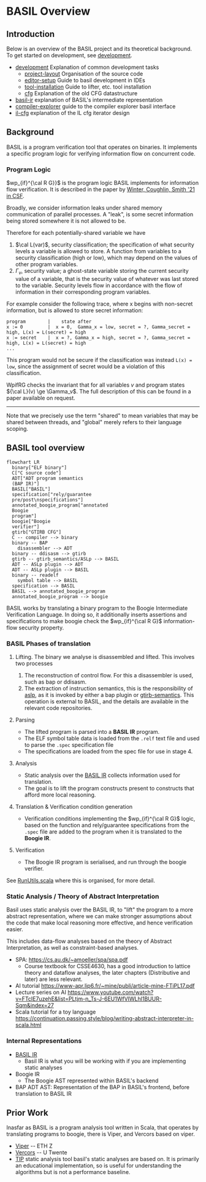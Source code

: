 # BASIL Overview


## Introduction

Below is an overview of the BASIL project and its theoretical background. 
To get started on development, see [development](development).

- [development](development/readme.md) Explanation of common development tasks
    - [project-layout](development/project-layout.md) Organisation of the source code
    - [editor-setup](development/editor-setup.md) Guide to basil development in IDEs 
    - [tool-installation](development/tool-installation.md) Guide to lifter, etc. tool installation
    - [cfg](development/cfg.md) Explanation of the old CFG datastructure 
- [basil-ir](basil-ir.md) explanation of BASIL's intermediate representation
- [compiler-explorer](compiler-explorer.md) guide to the compiler explorer basil interface
- [il-cfg](il-cfg.md) explanation of the IL cfg iterator design

## Background

BASIL is a program verification tool that operates on binaries. It implements a specific program logic
for verifying information flow on concurrent code.

### Program Logic 

$wp_{if}^{\cal R G}}$ is the program logic BASIL implements for information flow verification. It is described in 
the paper by [Winter, Coughlin, Smith '21 in CSF](https://github.com/UQ-PAC/wpif_CSF21/blob/main/WinterCoughlinSmith_CSF2021.pdf).

Broadly, we consider information leaks under shared memory communication of parallel processes.
A "leak", is some secret information being stored somewhere it is not allowed to be.

Therefore for each potentially-shared variable we have 

1. $\cal L(var)$, security classification; the specification of what security levels a variable is allowed to store. A function from variables to a security classification (high or low), which may depend on the values of other program variables.
2. $\Gamma_v$, security value; a ghost-state variable storing the current security value of a variable, 
    that is the security value of whatever was last stored to the variable. Security levels
  flow in accordance with the flow of information in their corresponding program variables.

For example consider the following trace, where x begins with non-secret information, but is allowed 
to store secret information:

```
program        |    state after
x := 0         |  x = 0,  Gamma_x = low, secret = ?, Gamma_secret = high, L(x) = L(secret) = high
x := secret    |  x = ?, Gamma_x = high, secret = ?, Gamma_secret = high, L(x) = L(secret) = high
...
```

This program would not be secure if the classification was instead `L(x) = low`, since the assignment of 
secret would be a violation of this classification.

WpifRG checks the invariant that for all variables $v$ and program states ${\cal L}(v) \ge \Gamma_v$. 
The full description of this can be found in a paper available on request.

---

Note that we precisely use the term "shared" to mean variables that may be shared between threads, 
and "global" merely refers to their language scoping.

## BASIL tool overview

```mermaid 
flowchart LR
  binary["ELF binary"]
  C["C source code"]
  ADT["ADT program semantics
  (BAP IR)"]
  BASIL["BASIL"]
  specification["rely/guarantee
  pre/post\nspecifications"]
  annotated_boogie_program["annotated
  Boogie
  program"]
  boogie["Boogie
  verifier"]
  gtirb["GTIRB CFG"]
  C -- compiler --> binary
  binary -- BAP
    disassembler --> ADT
  binary -- ddisasm --> gtirb
  gtirb -- gtirb_semantics/ASLp --> BASIL
  ADT -- ASLp plugin --> ADT
  ADT -- ASLp plugin --> BASIL
  binary -- readelf
    symbol table --> BASIL
  specification --> BASIL
  BASIL --> annotated_boogie_program
  annotated_boogie_program --> boogie
```

BASIL works by translating a binary program to the Boogie Intermediate Verification Language. In doing so,
it additionally inserts assertions and specifications to make boogie check the $wp_{if}^{\cal R G}$ information-flow
security property.

### BASIL Phases of translation

1. Lifting. 
    The binary we analyse is disassembled and lifted. This involves two processes
    1. The reconstruction of control flow. For this a disassembler is used, such as bap or ddisasm.
    2. The extraction of instruction semantics, this is the responsibility of [aslp](https://github.com/UQ-PAC/aslp), 
    as it is invoked by either a bap plugin or [gtirb-semantics](https://github.com/UQ-PAC/gtirb-semantics). 
    This operation is external to BASIL, and the details are available in the relevant code repositories. 

2. Parsing
    - The lifted program is parsed into a **BASIL IR** program.
    - The ELF symbol table data is loaded from the `.relf` text file and used to parse the `.spec` specification file
    - The specifications are loaded from the spec file for use in stage 4.
3. Analysis
    - Static analysis over the [BASIL IR](basil-ir.md) collects information used for translation.
    - The goal is to lift the program constructs present to constructs that afford more local reasoning.
4. Translation & Verification condition generation 
    - Verification conditions implementing the $wp_{if}^{\cal R G}$ logic, based on the function and rely/guarantee specifications 
    from the `.spec` file are added to the program when it is translated to the **Boogie IR**.
5. Verification
    - The Boogie IR program is serialised, and run through the boogie verifier.

See [RunUtils.scala](../src/main/scala/util/RunUtils.scala) where this is organised, for more detail.


###  Static Analysis / Theory of Abstract Interpretation

Basil uses static analysis over the BASIL IR, to "lift" the program to a more abstract representation, 
where we can make stronger assumptions about the code that make local reasoning more effective,
and hence verification easier.

This includes data-flow analyses based on the theory of Abstract Interpretation, as well 
as constraint-based analyses. 

- SPA:  https://cs.au.dk/~amoeller/spa/spa.pdf
  - Course textbook for CSSE4630, has a good introduction to lattice theory and dataflow analyses, the later 
    chapters (Distributive and later) are less relevant. 
- AI tutorial https://www-apr.lip6.fr/~mine/publi/article-mine-FTiPL17.pdf 
- Lecture series on AI https://www.youtube.com/watch?v=FTcIE7uzehE&list=PLtjm-n_Ts-J-6EU1WfVIWLhl1BUUR-Sqm&index=27
- Scala tutorial for a toy language https://continuation.passing.style/blog/writing-abstract-interpreter-in-scala.html

### Internal Representations

- [BASIL IR](basil-ir.md)
  - Basil IR is what you will be working with if you are implementing static analyses
- Boogie IR
  - The Boogie AST represented within BASIL's backend
- BAP ADT AST: Representation of the BAP in BASIL's frontend, before translation to BASIL IR

## Prior Work

Inasfar as BASIL is a program analysis tool written in Scala, that operates by translating programs to boogie, there is Viper, and Vercors based on viper.

- [Viper](http://viper.ethz.ch/tutorial/) -- ETH Z
- [Vercors](https://github.com/utwente-fmt/vercors/wiki) -- U Twente 
- [TIP](https://github.com/cs-au-dk/TIP/tree/master) static analysis tool basil's static analyses are based on. It 
  is primarily an educational implementation, so is useful for understanding the algorithms but is not a performance baseline.
